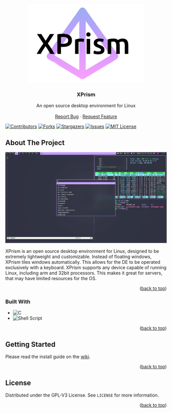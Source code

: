 <!-- PROJECT LOGO -->
<br />
<div align="center">
  <a href="https://github.com/TrudeEH/XPrism">
    <img src="XPrism.png" alt="Logo" width="366" height="246">
  </a>

  <h3 align="center">XPrism</h3>

  <p align="center">
    An open source desktop environment for Linux
    <br />
    <br />
    <a href="https://github.com/TrudeEH/XPrism/issues">Report Bug</a>
    ·
    <a href="https://github.com/TrudeEH/XPrism/issues">Request Feature</a>
  </p>
</div>

<a name="readme-top"></a>

[![Contributors][contributors-shield]][contributors-url]
[![Forks][forks-shield]][forks-url]
[![Stargazers][stars-shield]][stars-url]
[![Issues][issues-shield]][issues-url]
[![MIT License][license-shield]][license-url]

<!-- ABOUT THE PROJECT -->
## About The Project

![XPrism Screen Shot][product-screenshot]

XPrism is an open source desktop environment for Linux, designed to be extremely lightweight and customizable. Instead of floating windows, XPrism tiles windows automatically. This allows for the DE to be operated exclusively with a keyboard. XPrism supports any device capable of running Linux, including arm and 32bit processors. This makes it great for servers, that may have limited resources for the OS.

<p align="right">(<a href="#readme-top">back to top</a>)</p>

### Built With
* ![C](https://img.shields.io/badge/c-%2300599C.svg?style=for-the-badge&logo=c&logoColor=white)
* ![Shell Script](https://img.shields.io/badge/shell_script-%23121011.svg?style=for-the-badge&logo=gnu-bash&logoColor=white)

<p align="right">(<a href="#readme-top">back to top</a>)</p>

<!-- GETTING STARTED -->
## Getting Started

Please read the install guide on the [wiki](https://github.com/TrudeEH/XPrism/wiki/Home).

<p align="right">(<a href="#readme-top">back to top</a>)</p>

<!-- LICENSE -->
## License

Distributed under the GPL-V3 License. See `LICENSE` for more information.

<p align="right">(<a href="#readme-top">back to top</a>)</p>


[contributors-shield]: https://img.shields.io/github/contributors/TrudeEH/XPrism.svg?style=for-the-badge
[contributors-url]: https://github.com/TrudeEH/XPrism/graphs/contributors
[forks-shield]: https://img.shields.io/github/forks/TrudeEH/XPrism.svg?style=for-the-badge
[forks-url]: https://github.com/TrudeEH/XPrism/network/members
[stars-shield]: https://img.shields.io/github/stars/TrudeEH/XPrism.svg?style=for-the-badge
[stars-url]: https://github.com/TrudeEH/XPrism/stargazers
[issues-shield]: https://img.shields.io/github/issues/TrudeEH/XPrism.svg?style=for-the-badge
[issues-url]: https://github.com/TrudeEH/XPrism/issues
[license-shield]: https://img.shields.io/github/license/TrudeEH/XPrism.svg?style=for-the-badge
[license-url]: https://github.com/TrudeEH/XPrism/blob/main/LICENSE
[product-screenshot]: https://github.com/TrudeEH/XPrism/blob/main/screenshot.png
